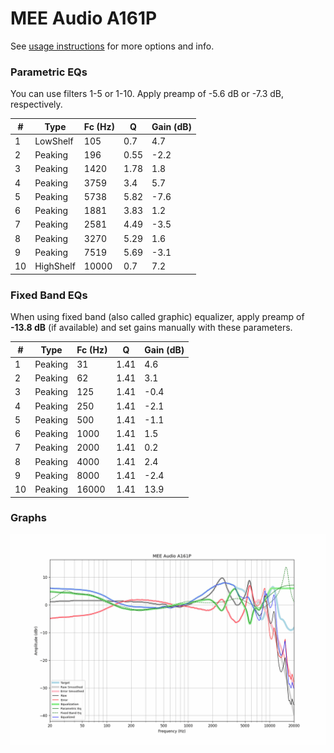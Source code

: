 # MEE Audio A161P
See [usage instructions](https://github.com/jaakkopasanen/AutoEq#usage) for more options and info.

### Parametric EQs
You can use filters 1-5 or 1-10. Apply preamp of -5.6 dB or -7.3 dB, respectively.

|   # | Type      |   Fc (Hz) |    Q |   Gain (dB) |
|-----|-----------|-----------|------|-------------|
|   1 | LowShelf  |       105 | 0.7  |         4.7 |
|   2 | Peaking   |       196 | 0.55 |        -2.2 |
|   3 | Peaking   |      1420 | 1.78 |         1.8 |
|   4 | Peaking   |      3759 | 3.4  |         5.7 |
|   5 | Peaking   |      5738 | 5.82 |        -7.6 |
|   6 | Peaking   |      1881 | 3.83 |         1.2 |
|   7 | Peaking   |      2581 | 4.49 |        -3.5 |
|   8 | Peaking   |      3270 | 5.29 |         1.6 |
|   9 | Peaking   |      7519 | 5.69 |        -3.1 |
|  10 | HighShelf |     10000 | 0.7  |         7.2 |

### Fixed Band EQs
When using fixed band (also called graphic) equalizer, apply preamp of **-13.8 dB** (if available) and set gains manually with these parameters.

|   # | Type    |   Fc (Hz) |    Q |   Gain (dB) |
|-----|---------|-----------|------|-------------|
|   1 | Peaking |        31 | 1.41 |         4.6 |
|   2 | Peaking |        62 | 1.41 |         3.1 |
|   3 | Peaking |       125 | 1.41 |        -0.4 |
|   4 | Peaking |       250 | 1.41 |        -2.1 |
|   5 | Peaking |       500 | 1.41 |        -1.1 |
|   6 | Peaking |      1000 | 1.41 |         1.5 |
|   7 | Peaking |      2000 | 1.41 |         0.2 |
|   8 | Peaking |      4000 | 1.41 |         2.4 |
|   9 | Peaking |      8000 | 1.41 |        -2.4 |
|  10 | Peaking |     16000 | 1.41 |        13.9 |

### Graphs
![](./MEE%20Audio%20A161P.png)
